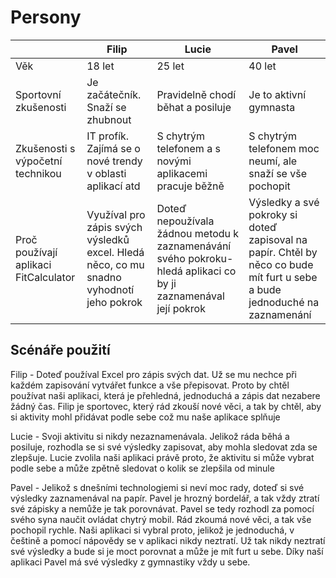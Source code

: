 <h1>Persony</h1>

|  |  Filip | Lucie  | Pavel |
|---|---|---|---|
| Věk  | 18 let  | 25 let | 40 let |
| Sportovní zkušenosti | Je začátečník. Snaží se zhubnout | Pravidelně chodí běhat a posiluje  | Je to aktivní gymnasta  |
| Zkušenosti s výpočetní technikou | IT profík. Zajímá se o nové trendy v oblasti aplikací atd| S chytrým telefonem a s novými aplikacemi pracuje běžně | S chytrým telefonem moc neumí, ale snaží se vše pochopit |
|Proč používají aplikaci FitCalculator| Využíval pro zápis svých výsledků excel. Hledá něco, co mu snadno vyhodnotí jeho pokrok | Doteď nepoužívala žádnou metodu k zaznamenávání svého pokroku- hledá aplikaci co by ji zaznamenával její pokrok | Výsledky a své pokroky si doteď zapisoval na papír. Chtěl by něco co bude mít furt u sebe a bude jednoduché na zaznamenání |

<h2>Scénáře použití</h2>
<p>Filip - Doteď používal Excel pro zápis svých dat. Už se mu nechce při každém zapisování vytvářet funkce a vše přepisovat. Proto by chtěl používat naši aplikaci, která je přehledná, jednoduchá a zápis dat nezabere žádný čas. Filip je sportovec, který rád zkouší nové věci, a tak by chtěl, aby si aktivity mohl přidávat podle sebe což mu naše aplikace splňuje</p>
<p>Lucie - Svoji aktivitu si nikdy nezaznamenávala. Jelikož ráda běhá a posiluje, rozhodla se si své výsledky zapisovat, aby mohla sledovat zda se zlepšuje. Lucie zvolila naši aplikaci právě proto, že aktivitu si může vybrat podle sebe a může zpětně sledovat o kolik se zlepšila od minule</p>
<p>Pavel - Jelikož s dnešními technologiemi si neví moc rady, doteď si své výsledky zaznamenával na papír. Pavel je hrozný bordelář, a tak vždy ztratí své zápisky a nemůže je tak porovnávat. Pavel se tedy rozhodl za pomocí svého syna naučit ovládat chytrý mobil. Rád zkoumá nové věci, a tak vše pochopil rychle. Naši aplikaci si vybral proto, jelikož je jednoduchá, v češtině a pomocí nápovědy se v aplikaci nikdy neztratí. Už tak nikdy neztratí své výsledky a bude si je moct porovnat a může je mít furt u sebe. Díky naší aplikaci Pavel má své výsledky z gymnastiky vždy u sebe.</p>

